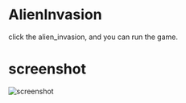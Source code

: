 # AlienInvasion
click the alien_invasion, and you can run the game.
# screenshot
![screenshot](../images/screenshot.png)
